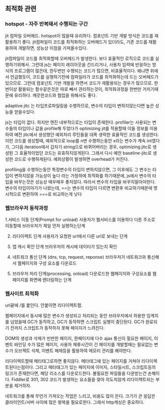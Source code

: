## 최적화 관련

### hotspot - 자주 반복돼서 수행되는 구간

jit 컴파일 오버헤드. hotspot이 많을때 유리하다.
컴포넌트 기반 개발 방식은 코드를 재활용하기 좋다.
jit컴파일이 코드를 최적화하는 오버헤드가 있더라도,
기존 코드를 재활용하여 개발하면, 성능상 이점을 가져올수있다. 

jit컴파일이 코드를 최적화할때 오버헤드가 발생한다. 보다 효율적인 로직으로 코드를 실행하기위해서.
그런데 js는 페이지 레이아웃을 건드리거나, 사용자 입력에 반응하는 방식의 프로그램이 많은데,
한두번만 수행되는 코드가 많으면, 비효율적이다. 왜냐면 위에서 언급했듯이, 코드를 실행하기전에
컴파일러가 코드를 최적화하는데 드는 오버헤드가 있으므로.
그런데 컴포넌트 기반 개발을 하면서 코드가 재활용되는 경우가 많으므로.
한번이상 활용되는 함수같은것은 따로 빼서 관리하는것이, 최적화과정을 한번만 거치기때문에 유리하다.
깨끗한코드와 협업을 위해서도 좋다.

adaptive jitc 는 타입프로파일링을 수행하므로,
변수의 타입이 변하지않는다면 높은 성능을 얻을수있다.

js는 타입이 없다. 하지만 엔진 내부적으로는 타입이 존재한다.
profiler는 사용되는 변수들의 타입이나 값을 profile해 두었다가 optimizing jit를 적용할때 이들 정보를
이용하여 예전 jitc에서 생성했던 예외처리 루틴들을 대폭 생략한 효율적인 코드를 생성한다.
이런 코드를 생성할때, 예외적으로 loop를 n번 수행하는동안 x라는 변수가 계속 int였다가,
그다음 iteration에서 갑자기 string으로 바뀌어버리는 경우, optimizing jitc로 생성된
그 효율적이었던 코드는 유효하지않게된다. 그래서 다시 예전 baseline-jitc로 생성한 코드로 수행하게된다.
예외상황이 발생하면 overhead가 커진다.

profiling을 수행하는동안 특정변수의 타입이 변하지않으면, 그 이후에도 그 변수는 타입이 변하지않을 가능성이 높다
라는 가정하에 최적화를 하기때문에, js에서 변수의 타입을 바꾸는것은 성능상 매우매우 좋지않다.
따라서 변수의 타입을 바꾸지말아야한다.
변수의 타입이야기가 나왔는데, 
==는 변수의 타입이 다르면 변환후 비교하기때문에 명시적으로 변환하여 ===로 비교하는게 낫다


### 웹브라우저 동작과정
1.서비스 이동 단계(Prompt for unload)
사용자가 웹서비스를 이용하다 다른 주소로 이동할때 브라우저가 제일 먼저 실행하는단계

2. 리다이렉트 단계
사용자가 요청한 url에서 다른 url로 보내는 단계

3. 앱 캐시 확인 단계
브라우저의 캐시에 데이터가 있는지 확인

4. 네트워크 통신 단계 (dns, tcp, request, reponse)
브라우저가 네트워크와 통신해서 웹페이지와 구성 요소를 다운로드

5. 브라우저 처리 단계(processing, onload)
다운로드한 웹페이지와 구성요소를 웹페이지를 화면에 렌더링하는 단계


### 웹사이트 최적화
url끝에 /를 붙인다.
안붙이면 리다이렉트함.

웹페이지에서 동시에 많은 변수가 생성되고 처리되는 동안 브라우저에서 허용한
임계치를 넘었을때 GC가 동작하고, GC가 동작하면 스크립트 실행이 중단된다.
GC가 완료되기 전까지 스크립트가 동작하지 못해 페이지가 느려진다.

DOM의 생성과 삭제가 빈번한 페이지, 한페이지에 다수 ajax 통신이 필요한 페이지,
이벤트 바인딩 수가 많은 페이지, 사용자 체류시간이 긴 페이지를 개발할때는
필요없는 변수가 오브젝트 삭제, 이벤트 해제등을 활용하여 메모리 관리를 해야한다.

리다이렉트할때 메타태그로하면 좋지않다.
메타태그에 있는 페이지를 거쳐야 리다이렉트된다는점이다.
그리고 메타태그가 있는 페이지에 이미지, 스타일시트, 스크립트등의 링크가 존재한다면,
해당 리소스를 다운로드한다. 불필요한 파일들을 다운받는건 손해이다.
Fiddler로 301, 302 코드가 발생하는 요소들을 찾아 의도치않게 리다이렉트되는 부분을 제거하자.


네트워크를 통해 무언가 가져오는 작업은 느리고, 비용도 많이 든다.
크기가 큰 응답은 클라이언트/서버 사이에 많은 왕복을 필요로한다.
그래서 http캐싱은 중요하다.
